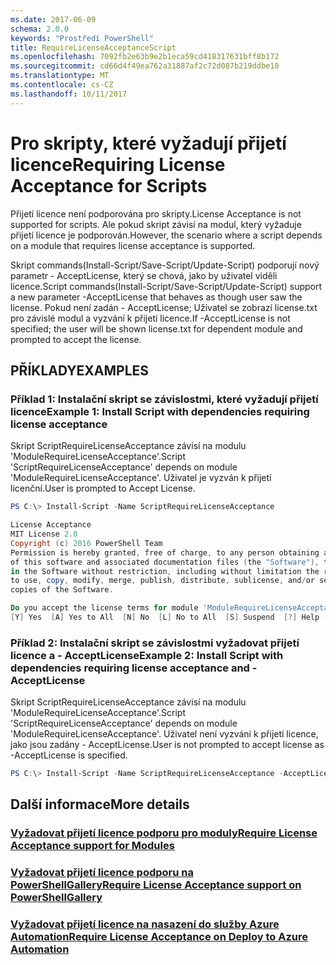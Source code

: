 ```yaml
---
ms.date: 2017-06-09
schema: 2.0.0
keywords: "Prostředí PowerShell"
title: RequireLicenseAcceptanceScript
ms.openlocfilehash: 7092fb2e63b9e2b1eca59cd418317631bff8b172
ms.sourcegitcommit: cd66d4f49ea762a31887af2c72d087b219ddbe10
ms.translationtype: MT
ms.contentlocale: cs-CZ
ms.lasthandoff: 10/11/2017
---
```

# <a name="requiring-license-acceptance-for-scripts"></a><span data-ttu-id="dbd66-103">Pro skripty, které vyžadují přijetí licence</span><span class="sxs-lookup"><span data-stu-id="dbd66-103">Requiring License Acceptance for Scripts</span></span>

<span data-ttu-id="dbd66-104">Přijetí licence není podporována pro skripty.</span><span class="sxs-lookup"><span data-stu-id="dbd66-104">License Acceptance is not supported for scripts.</span></span> <span data-ttu-id="dbd66-105">Ale pokud skript závisí na modul, který vyžaduje přijetí licence je podporován.</span><span class="sxs-lookup"><span data-stu-id="dbd66-105">However, the scenario where a script depends on a module that requires license acceptance is supported.</span></span>

<span data-ttu-id="dbd66-106">Skript commands(Install-Script/Save-Script/Update-Script) podporují nový parametr - AcceptLicense, který se chová, jako by uživatel viděli licence.</span><span class="sxs-lookup"><span data-stu-id="dbd66-106">Script commands(Install-Script/Save-Script/Update-Script) support a new parameter -AcceptLicense that behaves as though user saw the license.</span></span> <span data-ttu-id="dbd66-107">Pokud není zadán - AcceptLicense; Uživatel se zobrazí license.txt pro závislé modul a vyzvání k přijetí licence.</span><span class="sxs-lookup"><span data-stu-id="dbd66-107">If -AcceptLicense is not specified; the user will be shown license.txt for dependent module and prompted to accept the license.</span></span>

## <a name="examples"></a><span data-ttu-id="dbd66-108">PŘÍKLADY</span><span class="sxs-lookup"><span data-stu-id="dbd66-108">EXAMPLES</span></span>

### <a name="example-1-install-script-with-dependencies-requiring-license-acceptance"></a><span data-ttu-id="dbd66-109">Příklad 1: Instalační skript se závislostmi, které vyžadují přijetí licence</span><span class="sxs-lookup"><span data-stu-id="dbd66-109">Example 1: Install Script with dependencies requiring license acceptance</span></span>
<span data-ttu-id="dbd66-110">Skript ScriptRequireLicenseAcceptance závisí na modulu 'ModuleRequireLicenseAcceptance'.</span><span class="sxs-lookup"><span data-stu-id="dbd66-110">Script 'ScriptRequireLicenseAcceptance' depends on module 'ModuleRequireLicenseAcceptance'.</span></span> <span data-ttu-id="dbd66-111">Uživatel je vyzván k přijetí licenční.</span><span class="sxs-lookup"><span data-stu-id="dbd66-111">User is prompted to Accept License.</span></span>
```PowerShell
PS C:\> Install-Script -Name ScriptRequireLicenseAcceptance

License Acceptance
MIT License 2.0
Copyright (c) 2016 PowerShell Team
Permission is hereby granted, free of charge, to any person obtaining a copy
of this software and associated documentation files (the "Software"), to deal
in the Software without restriction, including without limitation the rights
to use, copy, modify, merge, publish, distribute, sublicense, and/or sell
copies of the Software.

Do you accept the license terms for module 'ModuleRequireLicenseAcceptance'.
[Y] Yes  [A] Yes to All  [N] No  [L] No to All  [S] Suspend  [?] Help (default is "N"): 
```

### <a name="example-2-install-script-with-dependencies-requiring-license-acceptance-and--acceptlicense"></a><span data-ttu-id="dbd66-112">Příklad 2: Instalační skript se závislostmi vyžadovat přijetí licence a - AcceptLicense</span><span class="sxs-lookup"><span data-stu-id="dbd66-112">Example 2: Install Script with dependencies requiring license acceptance and -AcceptLicense</span></span>
<span data-ttu-id="dbd66-113">Skript ScriptRequireLicenseAcceptance závisí na modulu 'ModuleRequireLicenseAcceptance'.</span><span class="sxs-lookup"><span data-stu-id="dbd66-113">Script 'ScriptRequireLicenseAcceptance' depends on module 'ModuleRequireLicenseAcceptance'.</span></span> <span data-ttu-id="dbd66-114">Uživatel není vyzvání k přijetí licence, jako jsou zadány - AcceptLicense.</span><span class="sxs-lookup"><span data-stu-id="dbd66-114">User is not prompted to accept license as -AcceptLicense is specified.</span></span>
```PowerShell
PS C:\> Install-Script -Name ScriptRequireLicenseAcceptance -AcceptLicense
```

## <a name="more-details"></a><span data-ttu-id="dbd66-115">Další informace</span><span class="sxs-lookup"><span data-stu-id="dbd66-115">More details</span></span>
### <a name="require-license-acceptance-support-for-modulesmodulerequirelicenseacceptancemd"></a>[<span data-ttu-id="dbd66-116">Vyžadovat přijetí licence podporu pro moduly</span><span class="sxs-lookup"><span data-stu-id="dbd66-116">Require License Acceptance support for Modules</span></span>](../module/RequireLicenseAcceptance.md)

### <a name="require-license-acceptance-support-on-powershellgallerypsgallerypsgalleryrequireslicenseacceptancemd"></a>[<span data-ttu-id="dbd66-117">Vyžadovat přijetí licence podporu na PowerShellGallery</span><span class="sxs-lookup"><span data-stu-id="dbd66-117">Require License Acceptance support on PowerShellGallery</span></span>](../../psgallery/psgallery_requires_license_acceptance.md)

### <a name="require-license-acceptance-on-deploy-to-azure-automationpsgallerypsgallerydeploytoazureautomationrequirelicenseacceptancemd"></a>[<span data-ttu-id="dbd66-118">Vyžadovat přijetí licence na nasazení do služby Azure Automation</span><span class="sxs-lookup"><span data-stu-id="dbd66-118">Require License Acceptance on Deploy to Azure Automation</span></span>](../../psgallery/psgallery_deploy_to_azure_automation_requireLicenseAcceptance.md)
